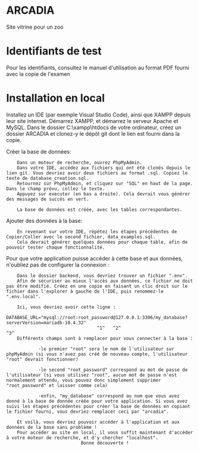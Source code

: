 # ARCADIA

Site vitrine pour un zoo

# Identifiants de test

Pour les identifiants, consultez le manuel d'utilisation au format PDF fourni avec la copie de l'examen

# Installation en local

Installez un IDE (par exemple Visual Studio Code), ainsi que XAMPP depuis leur site internet.
Démarrez XAMPP, et démarrez le serveur Apache et MySQL.
Dans le dossier C:\xampp\htdocs de votre ordinateur, créez un dossier ARCADIA et clonez-y le dépôt git dont le lien est fourni dans la copie.

Créer la base de données:

        Dans un moteur de recherche, ouvrez PhpMyAdmin.
        Dans votre IDE, accédez aux fichiers qui ont été clonés depuis le lien git. Vous devriez avoir deux fichiers au format .sql. Copiez le texte de database_creation.sql.
        Retournez sur PhpMyAdmin, et cliquez sur "SQL" en haut de la page. Dans le champ prévu, collez le texte.
        Appuyez sur executer (en bas a droite). Cela devrait vous générer des messages de succès en vert.

        La base de données est créée, avec les tables correspondantes.

Ajouter des données à la base:

        En revenant sur votre IDE, répétez les étapes précédentes de Copier/Coller avec le second fichier, data_examples.sql.
        Cela devrait générer quelques données pour chaque table, afin de pouvoir tester chaque fonctionnalité.

Pour que votre application puisse accéder à cette base et aux données, n'oubliez pas de configurer la connexion :

        Dans le dossier backend, vous devriez trouver un fichier ".env".
        Afin de sécuriser au mieux l'accès aux données, ce fichier ne doit pas être modifié. Créez en une copie en faisant un clic droit sur le fichier dans l'explorer à gauche de l'IDE, puis renommez-le ".env.local".

        Ici, vous devriez avoir cette ligne :
                DATABASE_URL="mysql://root:root_password@127.0.0.1:3306/my_database?serverVersion=mariadb-10.4.32"
                                      ^1^   ^2^                          ^3^
        Différents champs sont à remplacer pour vous connecter à la base :

                ·le premier "root" sera le nom de l'utilisateur sur phpMyAdmin (si vous n'avez pas créé de nouveau compte, l'utilisateur "root" devrait fonctionner)

                ·le second "root_password" correspond au mot de passe de l'utilisateur (si vous utilisez "root", aucun mot de passe n'est normalement attendu, vous pouvez donc simplement supprimer "root_password" et laisser comme cela)

                ·enfin, "my_database" correspond au nom que vous avez donné à la base de donnée créée pour votre application. Si vous avez suivi les étapes précédentes pour créer la base de données en copiant le fichier fourni, vous devriez remplacer ceci par "arcadia".

        Et voilà, vous devriez pouvoir accéder à l'application et aux données de la base sans problème !
        Pour accéder au site en local, il vous suffit maintenant d'accéder à votre moteur de recherche, et d'y chercher "localhost".
                                Bonne découverte !
